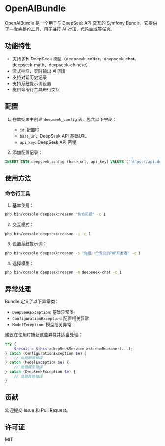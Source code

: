 # OpenAIBundle

OpenAIBundle 是一个用于与 DeepSeek API 交互的 Symfony Bundle。它提供了一套完整的工具，用于进行 AI 对话、代码生成等任务。

## 功能特性

- 支持多种 DeepSeek 模型（deepseek-coder、deepseek-chat、deepseek-math、deepseek-chinese）
- 流式响应，实时输出 AI 回复
- 支持对话历史记录
- 支持系统提示词设置
- 提供命令行工具进行交互

## 配置

1. 在数据库中创建 `deepseek_config` 表，包含以下字段：
   - `id`: 配置ID
   - `base_url`: DeepSeek API 基础URL
   - `api_key`: DeepSeek API 密钥

2. 添加配置记录：

```sql
INSERT INTO deepseek_config (base_url, api_key) VALUES ('https://api.deepseek.com', 'your-api-key');
```

## 使用方法

### 命令行工具

1. 基本使用：

```bash
php bin/console deepseek:reason "你的问题" -c 1
```

2. 交互模式：

```bash
php bin/console deepseek:reason -i -c 1
```

3. 设置系统提示词：

```bash
php bin/console deepseek:reason -s "你是一个专业的PHP开发者" -c 1
```

4. 选择模型：

```bash
php bin/console deepseek:reason -m deepseek-chat -c 1
```

## 异常处理

Bundle 定义了以下异常类：

- `DeepSeekException`: 基础异常类
- `ConfigurationException`: 配置相关异常
- `ModelException`: 模型相关异常

建议在使用时捕获这些异常并适当处理：

```php
try {
    $result = $this->deepSeekService->streamReasoner(...);
} catch (ConfigurationException $e) {
    // 处理配置错误
} catch (ModelException $e) {
    // 处理模型错误
} catch (DeepSeekException $e) {
    // 处理其他错误
}
```

## 贡献

欢迎提交 Issue 和 Pull Request。

## 许可证

MIT
